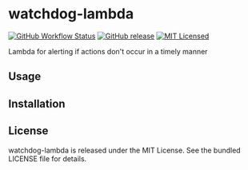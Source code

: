 watchdog-lambda
=========

[![GitHub Workflow Status](https://img.shields.io/github/actions/workflow/status/akerl/watchdog-lambda/build.yml?branch=main)](https://github.com/akerl/watchdog-lambda/actions)
[![GitHub release](https://img.shields.io/github/release/akerl/watchdog-lambda.svg)](https://github.com/akerl/watchdog-lambda/releases)
[![MIT Licensed](https://img.shields.io/badge/license-MIT-green.svg)](https://tldrlegal.com/license/mit-license)

Lambda for alerting if actions don't occur in a timely manner

## Usage

## Installation

## License

watchdog-lambda is released under the MIT License. See the bundled LICENSE file for details.
